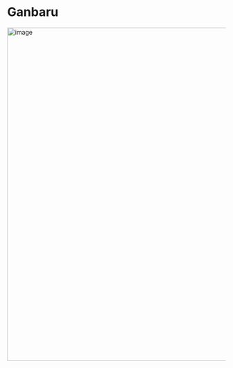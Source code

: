 # Ganbaru

<img width="1366" height="768" alt="image" src="https://github.com/user-attachments/assets/f6cf5bd3-7e02-4155-8dc3-2dc3e881ce3f" />
